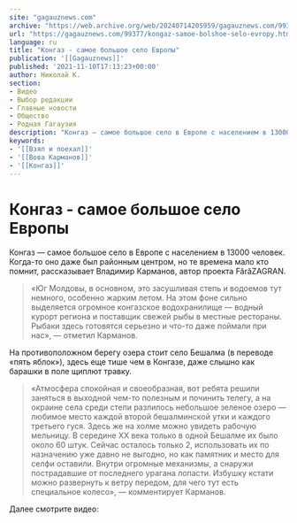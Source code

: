 ```yaml
---
site: "gagauznews.com"
archive: "https://web.archive.org/web/20240714205959/gagauznews.com/99377/kongaz-samoe-bolshoe-selo-evropy.html"
url: "https://gagauznews.com/99377/kongaz-samoe-bolshoe-selo-evropy.html"
language: ru
title: "Конгаз - самое большое село Европы"
publication: '[[Gagauznews]]'
published: '2021-11-10T17:13:23+00:00'
author: Николай К.
section:
- Видео
- Выбор редакции
- Главные новости
- Общество
- Родная Гагаузия
description: "Конгаз — самое большое село в Европе с населением в 13000 человек. Когда-то оно даже был районным центром, но те времена мало кто помнит, рассказывает Владимир Карманов, автор проекта FărăZAGRAN. «Юг Молдовы, в основном, это засушливая степь и водоемов тут немного, особенно жарким летом. На этом фоне сильно выделяется огромное конгазское водохранилище — водный курорт региона и поставщик свежей рыбы в местные рестораны. Рыбаки здесь готовятся серьезно и что-то даже поймали при нас», — отметил Карманов. На противоположном берегу озера стоит село Бешалма (в переводе «пять яблок»), здесь еще тише чем в Конгазе, даже слышно как барашки в поле щиплют […]"
keywords:
- '[[Взял и поехал]]'
- '[[Вова Карманов]]'
- '[[Конгаз]]'
---
```


# Конгаз - самое большое село Европы

Конгаз — самое большое село в Европе с населением в 13000 человек. Когда-то оно даже был районным центром, но те времена мало кто помнит, рассказывает Владимир Карманов, автор проекта FărăZAGRAN.

> «Юг Молдовы, в основном, это засушливая степь и водоемов тут немного, особенно жарким летом. На этом фоне сильно выделяется огромное конгазское водохранилище — водный курорт региона и поставщик свежей рыбы в местные рестораны. Рыбаки здесь готовятся серьезно и что-то даже поймали при нас», — отметил Карманов.

На противоположном берегу озера стоит село Бешалма (в переводе «пять яблок»), здесь еще тише чем в Конгазе, даже слышно как барашки в поле щиплют травку.

> «Атмосфера спокойная и своеобразная, вот ребята решили заняться в выходной чем-то полезным и починить телегу, а на окраине села среди степи разлилось небольшое зеленое озеро — любимое место каждой второй бешалминской утки и каждого третьего гуся. Здесь же на холме можно увидеть рабочую мельницу. В середине ХХ века только в одной Бешалме их было около 60 штук. Сейчас осталось только 2, использовать их по назначению уже давно не выгодно, но как памятник и место для селфи оставили. Внутри огромные механизмы, а снаружи пострадавшие от последнего урагана лопасти. Избушку кстати можно развернуть к ветру передом, для чего тут есть специальное колесо», — комментирует Карманов.

Далее смотрите видео: